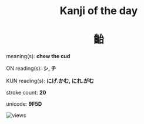 <h1 align="center">Kanji of the day</h1>
<h1 align="center">齝</h1>
<p align="left">meaning(s): <b>chew the cud</b></p>
<p align="left">ON reading(s): <b>シ, チ</b></p>
<p align="left">KUN reading(s): <b>にげ.かむ, にれ.がむ</b></p>
<p align="left">stroke count: <b>20</b></p>
<p align="left">unicode: <b>9F5D</b></p>
<p align="left"><img src="https://komarev.com/ghpvc/?username=tristanwagner-kanjioftheday&label=Views&color=0e75b6&style=flat" alt="views"/></p>
